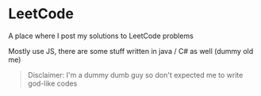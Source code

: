 # LeetCode

A place where I post my solutions to LeetCode problems

Mostly use JS, there are some stuff written in java / C# as well (dummy old me)

> Disclaimer: I'm a dummy dumb guy so don't expected me to write god-like codes
